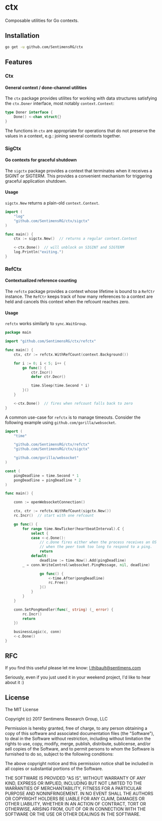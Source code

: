 # ctx

Composable utilities for Go contexts.

## Installation

```bash
go get -u github.com/SentimensRG/ctx
```

## Features

### Ctx

#### General context / done-channel utilities

The `ctx` package provides utilites for working with data structures satisfying
the `ctx.Doner` interface, most notably `context.Context`:

```go
type Doner interface {
    Done() <-chan struct{}
}
```

The functions in `ctx` are appropriate for operations that do not preserve the
values in a context, e.g.: joining several contexts together.

### SigCtx

#### Go contexts for graceful shutdown

The `sigctx` package provides a context that terminates when it receives a
SIGINT or SIGTERM.  This provides a convenient mechanism for triggering
graceful application shutdown.

#### Usage

`sigctx.New` returns a plain-old `context.Context`.

```go
import (
    "log"
    "github.com/SentimensRG/ctx/sigctx"
)

func main() {
    ctx := sigctx.New()  // returns a regular context.Context

    <-ctx.Done()  // will unblock on SIGINT and SIGTERM
    log.Println("exiting.")    
}
```

### RefCtx

#### Contextualized reference counting

The `refctx` package provides a context whose lifetime is bound to a `RefCtr`
instance.  The `RefCtr` keeps track of how many references to a context are
held and cancels this context when the refcount reaches zero.

#### Usage

`refctx` works similarly to `sync.WaitGroup`.

```go
package main

import "github.com/SentimensRG/ctx/refctx"

func main() {
    ctx, ctr := refctx.WithRefCount(context.Background())

    for i := 0; i < 5; i++ {
        go func() {
            ctr.Incr()
            defer ctr.Decr()

            time.Sleep(time.Second * i)
        }()
    }

    <-ctx.Done()  // fires when refcount falls back to zero    
}

```

A common use-case for `refctx` is to manage timeouts.  Consider the following
example using `github.com/gorilla/websocket`.

```go
import (
    "time"

    "github.com/SentimensRG/ctx/refctx"
    "github.com/SentimensRG/ctx/sigctx"

    "github.com/gorilla/websocket"
)

const (
    pingDeadline = time.Second * 1
    pongDeadline = pingDeadline * 2
)

func main() {

    conn := openWebsocketConnection()

    ctx, ctr := refctx.WithRefCount(sigctx.New())
    rc.Incr()  // start with one refcount

    go func() {
        for range time.NewTicker(heartbeatInterval).C {
            select {
            case <-c.Done():
                // c.Done fires either when the process receives an OS signal, or
                // when the peer took too long to respond to a ping.
                return
            default:
                deadline := time.Now().Add(pingDeadline)
		_ = conn.WriteControl(websocket.PingMessage, nil, deadline)

				go func() {
					<-time.After(pongDeadline)
					rc.Free()
				}()
            }
        }
    }

    conn.SetPongHandler(func(_ string) (_ error) {
		rc.Incr()
		return
	})

    businessLogic(c, conn)
    <-c.Done()
}
```

## RFC

If you find this useful please let me know:  <l.thibault@sentimens.com>

Seriously, even if you just used it in your weekend project, I'd like to hear
about it :)

## License
The MIT License

Copyright (c) 2017 Sentimens Research Group, LLC

Permission is hereby granted, free of charge, to any person obtaining a copy
of this software and associated documentation files (the "Software"), to deal
in the Software without restriction, including without limitation the rights
to use, copy, modify, merge, publish, distribute, sublicense, and/or sell
copies of the Software, and to permit persons to whom the Software is
furnished to do so, subject to the following conditions:

The above copyright notice and this permission notice shall be included in
all copies or substantial portions of the Software.

THE SOFTWARE IS PROVIDED "AS IS", WITHOUT WARRANTY OF ANY KIND, EXPRESS OR
IMPLIED, INCLUDING BUT NOT LIMITED TO THE WARRANTIES OF MERCHANTABILITY,
FITNESS FOR A PARTICULAR PURPOSE AND NONINFRINGEMENT. IN NO EVENT SHALL THE
AUTHORS OR COPYRIGHT HOLDERS BE LIABLE FOR ANY CLAIM, DAMAGES OR OTHER
LIABILITY, WHETHER IN AN ACTION OF CONTRACT, TORT OR OTHERWISE, ARISING FROM,
OUT OF OR IN CONNECTION WITH THE SOFTWARE OR THE USE OR OTHER DEALINGS IN
THE SOFTWARE.
